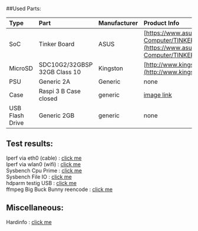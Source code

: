 ##Used Parts: 

| Type | Part | Manufacturer | Product Info |
| :---- | :---- | :------------ | :------------ |
| SoC | Tinker Board | ASUS | [https://www.asus.com/uk/Single-board-Computer/TINKER-BOARD/](https://www.asus.com/uk/Single-board-Computer/TINKER-BOARD/) | 
| MicroSD | SDC10G2/32GBSP 32GB Class 10 | Kingston | [http://www.kingston.com/datasheets/sdc10g2_us.pdf](http://www.kingston.com/datasheets/sdc10g2_us.pdf) | 
| PSU | Generic 2A | Generic | none | 
| Case | Raspi 3 B Case closed | generic | [image link](/images/raspi-case.jpg) | 
| USB Flash Drive | Generic 2GB | generic | none |

## Test results: 

Iperf via eth0 (cable) : [click me](/results/iperf3-eth0.md)  
Iperf via wlan0 (wifi) : [click me](/results/iperf3-wlan0.md)  
Sysbench Cpu Prime : [click me](/results/sysbench-cpu-prime.txt)  
Sysbench File IO : [click me](/results/sysbench-fileio.txt)  
hdparm testig USB : [click me](/results/hdparm.txt)  
ffmpeg Big Buck Bunny reencode : [click me](/results/ffmpeg.md)  


## Miscellaneous: 

Hardinfo : [click me](/results/hardinfo.txt)  